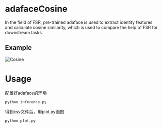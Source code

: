 # adafaceCosine
In the field of FSR, pre-trained adaface is used to extract identity features and calculate cosine similarity, which is used to compare the help of FSR for downstream tasks

## Example

![Cosine](https://github.com/neverwinHao/adafaceCosine/blob/main/img/Cosine.png)

# Usage
配置好adaface的环境
```ba'sh
python inference.py
```
得到csv文件后，用plot.py画图
```ba'sh
python plot.py
```
